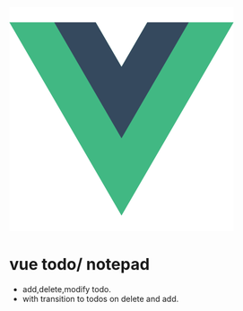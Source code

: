 
![VueTodo](logo.png)

# **vue todo/ notepad**

 * add,delete,modify todo.
 * with transition to todos on delete and add.